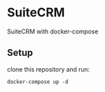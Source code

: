 # SuiteCRM
SuiteCRM with docker-compose

## Setup

clone this repository and run:

```
docker-compose up -d
```
